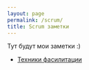 ```yaml
---
layout: page
permalink: /scrum/
title: Scrum заметки
---
```


Тут будут мои заметки :)


- [Техники фасилитации](keresm.github.io/_pages/scrum/2022-08-29-facilitation.md)
